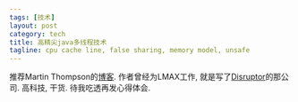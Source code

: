 ```yaml
---
tags: [技术]
layout: post
category: tech
title: 高精尖java多线程技术
tagline: cpu cache line, false sharing, memory model, unsafe
---
```


推荐Martin Thompson的[博客](http://mechanical-sympathy.blogspot.co.uk/). 作者曾经为LMAX工作, 就是写了[Disruptor](https://github.com/LMAX-Exchange/disruptor)的那公司. 高科技, 干货. 待我吃透再发心得体会.